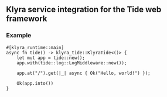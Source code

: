 ## Klyra service integration for the Tide web framework

### Example

```rust,no_run
#[klyra_runtime::main]
async fn tide() -> klyra_tide::KlyraTide<()> {
    let mut app = tide::new();
    app.with(tide::log::LogMiddleware::new());

    app.at("/").get(|_| async { Ok("Hello, world!") });

    Ok(app.into())
}
```
